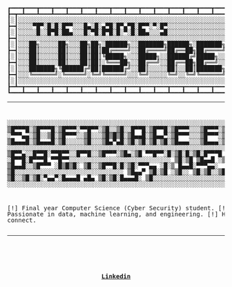 # 
<pre style="line-height: 1; height: fit-content; overflow-x: hidden;">


┏━━━┳━━━┳━━━┳━━━┳━━━┳━━━┳━━━┳━━━┳━━━┳━━━┳━━━┳━━━┳━━━┳━━━┳━━━┳━━━┳━━━┳━━━┳━━━┳━━━┳━━━┳━━━┳━━━┳━━━┳━━━┳━━━┳━━━┓
┣━┳━┻━━━┻━━━┻━━━┻━━━┻━━━┻━━━┻━━━┻━━━┻━━━┻━━━┻━━━┻━━━┻━━━┻━━━┻━━━┻━━━┻━━━┻━━━┻━━━┻━━━┻━━━┻━━━┻━━━┻━━━┻━━━┻━┳━┫
┃░┃░░░░░░░░░░░░░░░░░░░░░░░░░░░░░░░░░░░░░░░░░░░░░░░░░░░░░░░░░░░░░░░░░░░░░░░░░░░░░░░░░░░░░░░░░░░░░░░░░░░░░░░┃░┃
┣━┫░░░░▀█▀░█░█░█▀▀░░░█▄░█░▄▀█░█▀▄▀█░█▀▀░▀░█▀░░░░░░░░░░░░░░░░░░░░░░░░░░░░░░░░░░░░░░░░░░░░░░░░░░░░░░░░░░░░░░┣━┫
┃░┃░░░░░█░░█▀█░██▄░░░█░▀█░█▀█░█░▀░█░██▄░░░▄█░░░░░░░░░░░░░░░░░░░░░░░░░░░░░░░░░░░░░░░░░░░░░░░░░░░░░░░░░░░░░░┃░┃
┣━┫░░░░░░░░░░░░░░░░░░░░░░░░░░░░░░░░░░░░░░░░░░░░░░░░░░░░░░░░░░░░░░░░░░░░░░░░░░░░░░░░░░░░░░░░░░░░░░░░░░░░░░░┣━┫
┃░┃░░░██╗░░░░░██╗░░░██╗██╗░██████╗░░███████╗██████╗░███████╗███╗░░██╗████████╗███████╗███████╗███╗░░██╗░░░┃░┃
┣━┫░░░██║░░░░░██║░░░██║██║██╔════╝░░██╔════╝██╔══██╗██╔════╝████╗░██║╚══██╔══╝╚════██║██╔════╝████╗░██║░░░┣━┫
┃░┃░░░██║░░░░░██║░░░██║██║╚█████╗░░░█████╗░░██████╔╝█████╗░░██╔██╗██║░░░██║░░░░░███╔═╝█████╗░░██╔██╗██║░░░┃░┃
┣━┫░░░██║░░░░░██║░░░██║██║░╚═══██╗░░██╔══╝░░██╔══██╗██╔══╝░░██║╚████║░░░██║░░░██╔══╝░░██╔══╝░░██║╚████║░░░┣━┫
┃░┃░░░███████╗╚██████╔╝██║██████╔╝░░██║░░░░░██║░░██║███████╗██║░╚███║░░░██║░░░███████╗███████╗██║░╚███║░░░┃░┃
┣━┫░░░╚══════╝░╚═════╝░╚═╝╚═════╝░░░╚═╝░░░░░╚═╝░░╚═╝╚══════╝╚═╝░░╚══╝░░░╚═╝░░░╚══════╝╚══════╝╚═╝░░╚══╝░░░┣━┫
┃░┃░░░░░░░░░░░░░░░░░░░░░░░░░░░░░░░░░░░░░░░░░░░░░░░░░░░░░░░░░░░░░░░░░░░░░░░░░░░░░░░░░░░░░░░░░░░░░░░░░░░░░░░┃░┃
┣━┻━┳━━━┳━━━┳━━━┳━━━┳━━━┳━━━┳━━━┳━━━┳━━━┳━━━┳━━━┳━━━┳━━━┳━━━┳━━━┳━━━┳━━━┳━━━┳━━━┳━━━┳━━━┳━━━┳━━━┳━━━┳━━━┳━┻━┫
┗━━━┻━━━┻━━━┻━━━┻━━━┻━━━┻━━━┻━━━┻━━━┻━━━┻━━━┻━━━┻━━━┻━━━┻━━━┻━━━┻━━━┻━━━┻━━━┻━━━┻━━━┻━━━┻━━━┻━━━┻━━━┻━━━┻━━━┛
</pre>
<hr>
<pre style="line-height: 1; height: fit-content; overflow-x: hidden;">

░░░░░░░░░░░░░░░░░░░░░░░░░░░░░░░░░░░░░░░░░░░░░░░░░░░░░░░░░░░░░░░░░░░░░░░░░░░░░░░░░░░░░░░░░░░░░░░░░░░░░░░░░░░░░
▒█▀▀▀█░▒█▀▀▀█░▒█▀▀▀░▀▀█▀▀░▒█░░▒█░░█▀▀█░▒█▀▀█░▒█▀▀▀░░░▒█▀▀▀░▒█▄░▒█░▒█▀▀█░▀█▀░▒█▄░▒█░▒█▀▀▀░▒█▀▀▀░▒█▀▀█░░░░░░░░░
░▀▀▀▄▄░▒█░░▒█░▒█▀▀▀░░▒█░░░▒█▒█▒█░▒█▄▄█░▒█▄▄▀░▒█▀▀▀░░░▒█▀▀▀░▒█▒█▒█░▒█░▄▄░▒█░░▒█▒█▒█░▒█▀▀▀░▒█▀▀▀░▒█▄▄▀░░░▀▀░░░░
▒█▄▄▄█░▒█▄▄▄█░▒█░░░░░▒█░░░▒█▄▀▄█░▒█░▒█░▒█░▒█░▒█▄▄▄░░░▒█▄▄▄░▒█░░▀█░▒█▄▄█░▄█▄░▒█░░▀█░▒█▄▄▄░▒█▄▄▄░▒█░▒█░░░░░░░░░
░░░░░░░░░░░░░░░░░░░░░░░░░░░░░░░░░░░░░░░░░░░░░░░░░░░░░░░░░░░░░░░░░░░░░░░░░░░░░░░░░░░░░░░░░░░░░░░░░░░░░░░░░░░░░ 
▒█▀▀▄░░█▀▀█░▀▀█▀▀░░█▀▀█░░▒█▀▀▀░▒█▄░▒█ ▀▀█▀▀░█░▒█░█░▒█░█▀▀▀█ ▀█▀ ░█▀▀█░█▀▀▀█ ▀▀█▀▀░░░░░░░░░░░░░░░░░░░░░░░░░░░░
▒█░▒█ ▒█▄▄█ ░▒█░░ ▒█▄▄█░░▒█▀▀▀ ░█▒█▒█░ ▒█░░▒█▀▀█░█░▒█░▀▀▀▄▄ ░█░▒ █▄▄█░▀▀▀▄▄░ ▒█░░░░░░░░░░░░░░░░░░░░░░░░░░░░░░
▒█▄▄▀ ▒█░▒█ ░▒█░░ ▒█░▒█░░▒█▄▄▄ ░█░░▀█░ ▒█░░▒█░▒█░▀▄▄▀░█▄▄▄█ ▄█▄ ▒█░▒█░█▄▄▄█░ ▒█░░░░░░░░░░░░░░░░░░░░░░░░░░░░░░
░░░░░░░░░░░░░░░░░░░░░░░░░░░░░░░░░░░░░░░░░░░░░░░░░░░░░░░░░░░░░░░░░░░░░░░░░░░░░░░░░░░░░░░░░░░░░░░░░░░░░░░░░░░░░

[!] Final year Computer Science (Cyber Security) student.
[!] Passionate in data, machine learning, and engineering.
[!] Happy to connect.
</pre>
<hr>
<div style="position: relative; width: 100%; height: 10rem;">
<pre style="line-height: 1; width: 100%; height: 100%;">
</pre>
<div style="width: 100%; height: 100%; display: flex; justify-content: center; align-items: center; position: absolute; top: 0;">
<a href="https://www.linkedin.com/in/luisfrentzen/" style="font-family: monospace, monospace;"><b>Linkedin</b></a>
</div>
</div>


